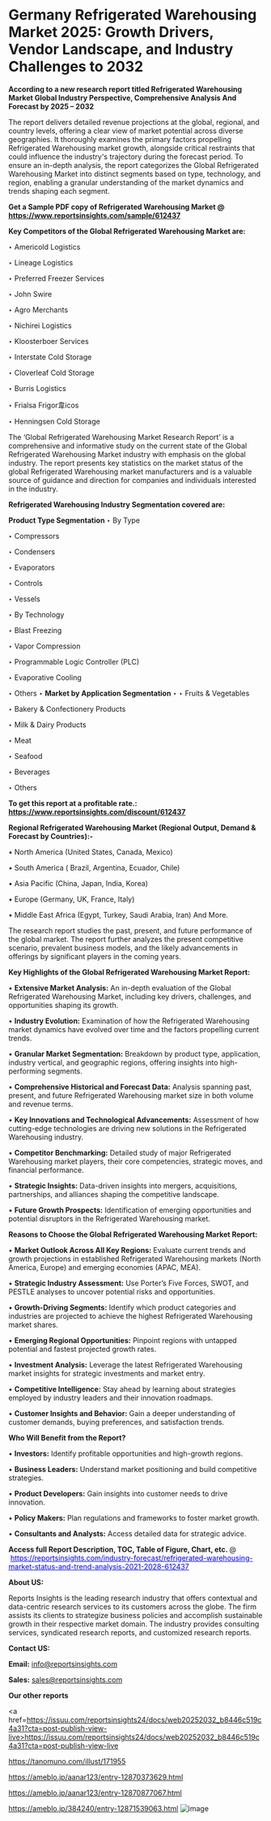# Germany Refrigerated Warehousing Market 2025: Growth Drivers, Vendor Landscape, and Industry Challenges to 2032

<strong>According to a new research report titled Refrigerated Warehousing Market Global Industry Perspective, Comprehensive Analysis And Forecast by 2025 – 2032</strong>

The report delivers detailed revenue projections at the global, regional, and country levels, offering a clear view of market potential across diverse geographies. It thoroughly examines the primary factors propelling Refrigerated Warehousing market growth, alongside critical restraints that could influence the industry's trajectory during the forecast period. To ensure an in-depth analysis, the report categorizes the Global Refrigerated Warehousing Market into distinct segments based on type, technology, and region, enabling a granular understanding of the market dynamics and trends shaping each segment.

<strong>Get a Sample PDF copy of Refrigerated Warehousing Market </strong><strong>@<a href=https://www.reportsinsights.com/sample/612437 style=color:#0000ff;> https://www.reportsinsights.com/sample/612437</a></strong></font>

<strong>Key Competitors of the Global Refrigerated Warehousing Market are:</strong>

‣ Americold Logistics

‣ Lineage Logistics

‣ Preferred Freezer Services

‣ John Swire

‣ Agro Merchants

‣ Nichirei Logistics

‣ Kloosterboer Services

‣ Interstate Cold Storage

‣ Cloverleaf Cold Storage

‣ Burris Logistics

‣ Frialsa Frigor韋icos

‣ Henningsen Cold Storage

The ‘Global Refrigerated Warehousing Market Research Report’ is a comprehensive and informative study on the current state of the Global Refrigerated Warehousing Market industry with emphasis on the global industry. The report presents key statistics on the market status of the global Refrigerated Warehousing market manufacturers and is a valuable source of guidance and direction for companies and individuals interested in the industry.

<strong>Refrigerated Warehousing Industry Segmentation covered are:</strong>

<strong>Product Type Segmentation</strong>
‣
By Type

‣ Compressors

‣ Condensers

‣ Evaporators

‣ Controls

‣ Vessels

‣ By Technology

‣ Blast Freezing

‣ Vapor Compression

‣ Programmable Logic Controller (PLC)

‣ Evaporative Cooling

‣ Others
‣ 
<strong>Market by Application Segmentation</strong>
‣
‣  Fruits & Vegetables

‣ Bakery & Confectionery Products

‣ Milk & Dairy Products

‣ Meat

‣ Seafood

‣ Beverages

‣ Others

<strong>To get this report at a profitable rate.: <a href=https://www.reportsinsights.com/discount/612437 style=color:#0000ff;>https://www.reportsinsights.com/discount/612437</a></strong></font>

<strong>Regional Refrigerated Warehousing Market (Regional Output, Demand &amp; Forecast by Countries):-</strong>

• North America (United States, Canada, Mexico)

• South America ( Brazil, Argentina, Ecuador, Chile)

• Asia Pacific (China, Japan, India, Korea)

• Europe (Germany, UK, France, Italy)

• Middle East Africa (Egypt, Turkey, Saudi Arabia, Iran) And More.

The research report studies the past, present, and future performance of the global market. The report further analyzes the present competitive scenario, prevalent business models, and the likely advancements in offerings by significant players in the coming years.

<strong>Key Highlights of the Global Refrigerated Warehousing Market Report:</strong>

• <strong>Extensive Market Analysis:</strong> An in-depth evaluation of the Global Refrigerated Warehousing Market, including key drivers, challenges, and opportunities shaping its growth.

• <strong>Industry Evolution:</strong> Examination of how the Refrigerated Warehousing market dynamics have evolved over time and the factors propelling current trends.

• <strong>Granular Market Segmentation:</strong> Breakdown by product type, application, industry vertical, and geographic regions, offering insights into high-performing segments.

• <strong>Comprehensive Historical and Forecast Data:</strong> Analysis spanning past, present, and future Refrigerated Warehousing market size in both volume and revenue terms.

• <strong>Key Innovations and Technological Advancements:</strong> Assessment of how cutting-edge technologies are driving new solutions in the Refrigerated Warehousing industry.

• <strong>Competitor Benchmarking:</strong> Detailed study of major Refrigerated Warehousing market players, their core competencies, strategic moves, and financial performance.

• <strong>Strategic Insights:</strong> Data-driven insights into mergers, acquisitions, partnerships, and alliances shaping the competitive landscape.

• <strong>Future Growth Prospects:</strong> Identification of emerging opportunities and potential disruptors in the Refrigerated Warehousing market.

<strong>Reasons to Choose the Global Refrigerated Warehousing Market Report:</strong>

• <strong>Market Outlook Across All Key Regions:</strong> Evaluate current trends and growth projections in established Refrigerated Warehousing markets (North America, Europe) and emerging economies (APAC, MEA).

• <strong>Strategic Industry Assessment:</strong> Use Porter’s Five Forces, SWOT, and PESTLE analyses to uncover potential risks and opportunities.

• <strong>Growth-Driving Segments:</strong> Identify which product categories and industries are projected to achieve the highest Refrigerated Warehousing market shares.

• <strong>Emerging Regional Opportunities:</strong> Pinpoint regions with untapped potential and fastest projected growth rates.

• <strong>Investment Analysis:</strong> Leverage the latest Refrigerated Warehousing market insights for strategic investments and market entry.

• <strong>Competitive Intelligence:</strong> Stay ahead by learning about strategies employed by industry leaders and their innovation roadmaps.

• <strong>Customer Insights and Behavior:</strong> Gain a deeper understanding of customer demands, buying preferences, and satisfaction trends.

<strong>Who Will Benefit from the Report?</strong>

• <strong>Investors:</strong> Identify profitable opportunities and high-growth regions.

• <strong>Business Leaders:</strong> Understand market positioning and build competitive strategies.

• <strong>Product Developers:</strong> Gain insights into customer needs to drive innovation.

• <strong>Policy Makers:</strong> Plan regulations and frameworks to foster market growth.

• <strong>Consultants and Analysts:</strong> Access detailed data for strategic advice.
</ul>
<strong>Access full Report Description, TOC, Table of Figure, Chart, etc. </strong>@  <a href=https://reportsinsights.com/industry-forecast/refrigerated-warehousing-market-status-and-trend-analysis-2021-2028-612437 style=color:#0000ff;>https://reportsinsights.com/industry-forecast/refrigerated-warehousing-market-status-and-trend-analysis-2021-2028-612437</a></font>

<strong><strong>About US</strong>:</strong>

Reports Insights is the leading research industry that offers contextual and data-centric research services to its customers across the globe. The firm assists its clients to strategize business policies and accomplish sustainable growth in their respective market domain. The industry provides consulting services, syndicated research reports, and customized research reports.

<strong>Contact US:</strong>

<p class=""""><b>Email:</b> <a href=mailto:info@reportsinsights.com>info@reportsinsights.com</a></p>
<p class=""""><b>Sales:</b> <a href=mailto:sales@reportsinsights.com>sales@reportsinsights.com</a></p>

<strong>Our other reports</strong>

<a href=https://issuu.com/reportsinsights24/docs/web20252032_b8446c519c4a31?cta=post-publish-view-live>https://issuu.com/reportsinsights24/docs/web20252032_b8446c519c4a31?cta=post-publish-view-live</a>

<a href=https://tanomuno.com/illust/171955>https://tanomuno.com/illust/171955</a>

<a href=https://ameblo.jp/aanar123/entry-12870373629.html>https://ameblo.jp/aanar123/entry-12870373629.html</a>

<a href=https://ameblo.jp/aanar123/entry-12870877067.html>https://ameblo.jp/aanar123/entry-12870877067.html</a>

<a href=https://ameblo.jp/384240/entry-12871539063.html>https://ameblo.jp/384240/entry-12871539063.html</a>
![image](https://github.com/user-attachments/assets/5be8d6ec-5cdc-48cd-9229-fcbf24b843d8)
